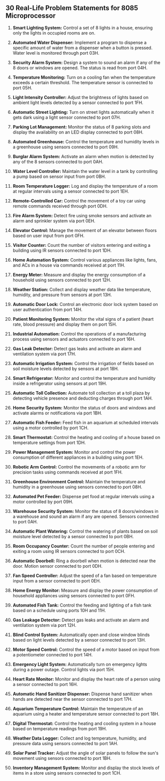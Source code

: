 ## 30 Real-Life Problem Statements for 8085 Microprocessor

1. **Smart Lighting System:**
   Control a set of 8 lights in a house, ensuring only the lights in occupied rooms are on.

2. **Automated Water Dispenser:**
   Implement a program to dispense a specific amount of water from a dispenser when a button is pressed. Water level is monitored through port 03H.

3. **Security Alarm System:**
   Design a system to sound an alarm if any of the 8 doors or windows are opened. The status is read from port 04H.

4. **Temperature Monitoring:**
   Turn on a cooling fan when the temperature exceeds a certain threshold. The temperature sensor is connected to port 05H.

5. **Light Intensity Controller:**
    Adjust the brightness of lights based on ambient light levels detected by a sensor connected to port 1FH.

6. **Automatic Street Lighting:**
   Turn on street lights automatically when it gets dark using a light sensor connected to port 07H.

7. **Parking Lot Management:**
   Monitor the status of 8 parking slots and display the availability on an LED display connected to port 08H.

8. **Automated Greenhouse:**
   Control the temperature and humidity levels in a greenhouse using sensors connected to port 09H.

9. **Burglar Alarm System:**
   Activate an alarm when motion is detected by any of the 8 sensors connected to port 0AH.

10. **Water Level Controller:**
    Maintain the water level in a tank by controlling a pump based on sensor input from port 0BH.

11. **Room Temperature Logger:**
    Log and display the temperature of a room at regular intervals using a sensor connected to port 1EH.

12. **Remote-Controlled Car:**
    Control the movement of a toy car using remote commands received through port 0DH.

13. **Fire Alarm System:**
    Detect fire using smoke sensors and activate an alarm and sprinkler system via port 0EH.

14. **Elevator Control:**
    Manage the movement of an elevator between floors based on user input from port 0FH.

15. **Visitor Counter:**
    Count the number of visitors entering and exiting a building using IR sensors connected to port 1DH.

16. **Home Automation System:**
    Control various appliances like lights, fans, and ACs in a house via commands received at port 11H.

17. **Energy Meter:**
    Measure and display the energy consumption of a household using sensors connected to port 12H.

18. **Weather Station:**
    Collect and display weather data like temperature, humidity, and pressure from sensors at port 13H.

19. **Automatic Door Lock:**
    Control an electronic door lock system based on user authentication from port 14H.

20. **Patient Monitoring System:**
    Monitor the vital signs of a patient (heart rate, blood pressure) and display them on port 15H.

21. **Industrial Automation:**
    Control the operations of a manufacturing process using sensors and actuators connected to port 16H.

22. **Gas Leak Detector:**
    Detect gas leaks and activate an alarm and ventilation system via port 17H.

23. **Automatic Irrigation System:**
    Control the irrigation of fields based on soil moisture levels detected by sensors at port 18H.

24. **Smart Refrigerator:**
    Monitor and control the temperature and humidity inside a refrigerator using sensors at port 19H.

25. **Automatic Toll Collection:**
    Automate toll collection at a toll plaza by detecting vehicle presence and deducting charges through port 1AH.

26. **Home Security System:**
    Monitor the status of doors and windows and activate alarms or notifications via port 1BH.

27. **Automatic Fish Feeder:**
    Feed fish in an aquarium at scheduled intervals using a motor controlled by port 1CH.

28. **Smart Thermostat:**
    Control the heating and cooling of a house based on temperature settings from port 1DH.

29. **Power Management System:**
    Monitor and control the power consumption of different appliances in a building using port 1EH.

30. **Robotic Arm Control:**
    Control the movements of a robotic arm for precision tasks using commands received at port 1FH.

31. **Greenhouse Environment Control:**
    Maintain the temperature and humidity in a greenhouse using sensors connected to port 08H.

32. **Automated Pet Feeder:**
    Dispense pet food at regular intervals using a motor controlled by port 09H.

33. **Warehouse Security System:**
    Monitor the status of 8 doors/windows in a warehouse and sound an alarm if any are opened. Sensors connected to port 0AH.

34. **Automatic Plant Watering:**
    Control the watering of plants based on soil moisture level detected by a sensor connected to port 0BH.

35. **Room Occupancy Counter:**
    Count the number of people entering and exiting a room using IR sensors connected to port 0CH.

36. **Automatic Doorbell:**
    Ring a doorbell when motion is detected near the door. Motion sensor connected to port 0DH.

37. **Fan Speed Controller:**
    Adjust the speed of a fan based on temperature input from a sensor connected to port 0EH.

38. **Home Energy Monitor:**
    Measure and display the power consumption of household appliances using sensors connected to port 0FH.

39. **Automated Fish Tank:**
    Control the feeding and lighting of a fish tank based on a schedule using ports 10H and 11H.

40. **Gas Leakage Detector:**
    Detect gas leaks and activate an alarm and ventilation system via port 12H.

41. **Blind Control System:**
    Automatically open and close window blinds based on light levels detected by a sensor connected to port 13H.

42. **Motor Speed Control:**
    Control the speed of a motor based on input from a potentiometer connected to port 14H.

43. **Emergency Light System:**
    Automatically turn on emergency lights during a power outage. Control lights via port 15H.

44. **Heart Rate Monitor:**
    Monitor and display the heart rate of a person using a sensor connected to port 16H.

45. **Automatic Hand Sanitizer Dispenser:**
    Dispense hand sanitizer when hands are detected near the sensor connected to port 17H.

46. **Aquarium Temperature Control:**
    Maintain the temperature of an aquarium using a heater and temperature sensor connected to port 18H.

47. **Digital Thermostat:**
    Control the heating and cooling system in a house based on temperature readings from port 19H.

48. **Weather Data Logger:**
    Collect and log temperature, humidity, and pressure data using sensors connected to port 1AH.

49. **Solar Panel Tracker:**
    Adjust the angle of solar panels to follow the sun's movement using sensors connected to port 1BH.

50. **Inventory Management System:**
    Monitor and display the stock levels of items in a store using sensors connected to port 1CH.